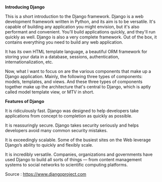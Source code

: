 <strong>Introducing Django</strong>

This is a short introduction to the Django framework. Django is a web development
framework written in Python, and its aim is to be versatile.
It's capable of building any application you might envision, but it's also
performant and convenient. You'll build applications quickly, and they'll run quickly as well.
Django is also a very complete framework. Out of the box, it contains everything you need 
to build any web application.

It has its own HTML template language, a beautiful ORM framework for storing your data
in a database, sessions, authentication, internationalization, etc.

Now, what I want to focus on are the various components that make up a Django application.
Mainly, the following three types of components:
models, templates, and views.
And these three types of components together make up the architecture that's central to Django,
which is aptly called model template view, or MTV in short.

<strong>Features of Django</strong>

It is ridiculously fast. Django was designed to help developers take applications from concept to completion as quickly as possible.

It is reassuringly secure. Django takes security seriously and helps developers avoid many common security mistakes.

It is exceedingly scalable. Some of the busiest sites on the Web leverage Django’s ability to quickly and flexibly scale.

It is incredibly versatile. Companies, organizations and governments have used Django to build all sorts of things — from content management systems to social networks to scientific computing platforms.

Source : <a href="https://www.djangoproject.com/">https://www.djangoproject.com</a>
